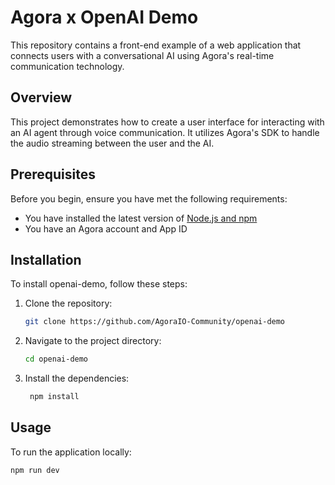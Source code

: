 # Agora x OpenAI Demo

This repository contains a front-end example of a web application that connects users with a conversational AI using Agora's real-time communication technology.

## Overview

This project demonstrates how to create a user interface for interacting with an AI agent through voice communication. It utilizes Agora's SDK to handle the audio streaming between the user and the AI.

## Prerequisites

Before you begin, ensure you have met the following requirements:

* You have installed the latest version of [Node.js and npm](https://nodejs.org/)
* You have an Agora account and App ID

## Installation

To install openai-demo, follow these steps:

1. Clone the repository:

   ```bash
   git clone https://github.com/AgoraIO-Community/openai-demo
   ```

2. Navigate to the project directory:

   ```bash
   cd openai-demo
   ```

3. Install the dependencies:

   ```bash
    npm install
   ```

## Usage

To run the application locally:

```bash
npm run dev
```
